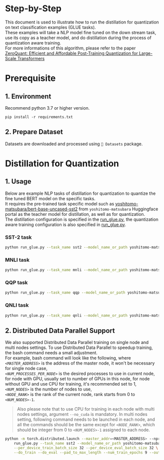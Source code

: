Step-by-Step​
============

This document is used to illustrate how to run the distillation for quantization on text classification examples (GLUE tasks).
<br>
These examples will take a NLP model fine tuned on the down stream task, use its copy as a teacher model, and do distillation during the process of quantization aware training.
<br>
For more informations of this algorithm, please refer to the paper [ZeroQuant: Efficient and Affordable Post-Training Quantization for Large-Scale Transformers](https://arxiv.org/abs/2206.01861)

# Prerequisite

## 1. Environment​
Recommend python 3.7 or higher version.
```shell
pip install -r requirements.txt
```

## 2. Prepare Dataset
Datasets are downloaded and processed using `🤗 Datasets` package.

# Distillation for Quantization

## 1. Usage

Below are example NLP tasks of distillation for quantization to quantize the fine tuned BERT model on the specific tasks.
<br>
It requires the pre-trained task specific model such as [yoshitomo-matsubara/bert-base-uncased-sst2](https://huggingface.co/yoshitomo-matsubara/bert-base-uncased-sst2) from `yoshitomo-matsubara` Huggingface portal as the teacher model for distillation, as well as for quantization.
<br>
The distillation configuration is specified in the [run_glue.py](./run_glue.py#L549), the quantization aware training configuration is also specified in [run_glue.py](./run_glue.py#L561).

### SST-2 task

```bash
python run_glue.py --task_name sst2 --model_name_or_path yoshitomo-matsubara/bert-base-uncased-sst2 --per_device_train_batch_size 32 --per_device_eval_batch_size 32 --do_train --do_eval --pad_to_max_length --num_train_epochs 9 --output_dir /path/to/output_dir
```

### MNLI task

```bash
python run_glue.py --task_name mnli --model_name_or_path yoshitomo-matsubara/bert-base-uncased-mnli --per_device_train_batch_size 32 --per_device_eval_batch_size 32 --do_train --do_eval --pad_to_max_length --num_train_epochs 9 --output_dir /path/to/output_dir
```

### QQP task

```bash
python run_glue.py --task_name qqp --model_name_or_path yoshitomo-matsubara/bert-base-uncased-qqp --per_device_train_batch_size 32 --per_device_eval_batch_size 32 --do_train --do_eval --pad_to_max_length --num_train_epochs 9 --output_dir /path/to/output_dir
```

### QNLI task

```bash
python run_glue.py --task_name qnli --model_name_or_path yoshitomo-matsubara/bert-base-uncased-qnli --per_device_train_batch_size 32 --per_device_eval_batch_size 32 --do_train --do_eval --pad_to_max_length --num_train_epochs 9 --output_dir /path/to/output_dir
```

## 2. Distributed Data Parallel Support

We also supported Distributed Data Parallel training on single node and multi nodes settings. To use Distributed Data Parallel to speedup training, the bash command needs a small adjustment.
<br>
For example, bash command will look like the following, where
<br>
*`<MASTER_ADDRESS>`* is the address of the master node, it won't be necessary for single node case,
<br>
*`<NUM_PROCESSES_PER_NODE>`* is the desired processes to use in current node, for node with GPU, usually set to number of GPUs in this node, for node without GPU and use CPU for training, it's recommended set to 1,
<br>
*`<NUM_NODES>`* is the number of nodes to use,
<br>
*`<NODE_RANK>`* is the rank of the current node, rank starts from 0 to *`<NUM_NODES>`*`-1`.
<br>
> Also please note that to use CPU for training in each node with multi nodes settings, argument `--no_cuda` is mandatory. In multi nodes setting, following command needs to be launched in each node, and all the commands should be the same except for *`<NODE_RANK>`*, which should be integer from 0 to *`<NUM_NODES>`*`-1` assigned to each node.

```bash
python -m torch.distributed.launch --master_addr=<MASTER_ADDRESS> --nproc_per_node=<NUM_PROCESSES_PER_NODE> --nnodes=<NUM_NODES> --node_rank=<NODE_RANK> \
    run_glue.py --task_name sst2 --model_name_or_path yoshitomo-matsubara/bert-base-uncased-sst2 \
    --per_device_train_batch_size 32 --per_device_eval_batch_size 32 \
    --do_train --do_eval --pad_to_max_length --num_train_epochs 9 --output_dir /path/to/output_dir
```
